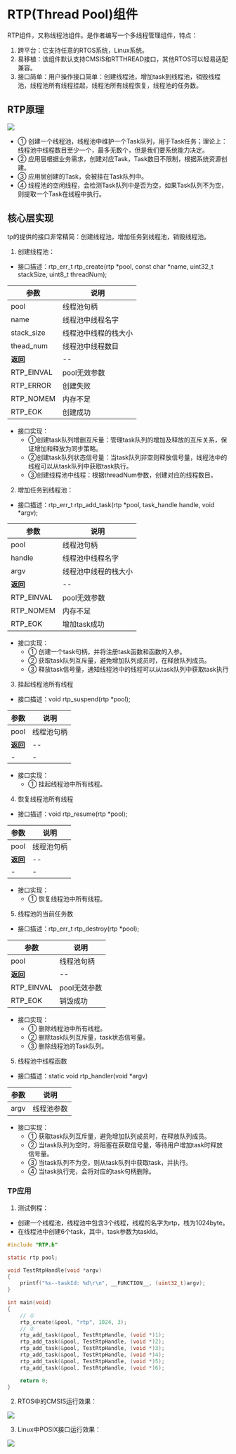 # RTP(Thread Pool)组件

RTP组件，又称线程池组件。是作者编写一个多线程管理组件，特点：

1. 跨平台：它支持任意的RTOS系统，Linux系统。
2. 易移植：该组件默认支持CMSIS和RTTHREAD接口，其他RTOS可以轻易适配兼容。
3. 接口简单：用户操作接口简单：创建线程池，增加task到线程池，销毁线程池，线程池所有线程挂起，线程池所有线程恢复，线程池的任务数。

## RTP原理

![](./pic/1.png)

- ① 创建一个线程池，线程池中维护一个Task队列，用于Task任务；理论上：线程池中线程数目至少一个，最多无数个，但是我们要系统能力决定。
- ② 应用层根据业务需求，创建对应Task，Task数目不限制，根据系统资源创建。
- ③ 应用层创建的Task，会被挂在Task队列中。
- ④ 线程池的空闲线程，会检测Task队列中是否为空，如果Task队列不为空，则提取一个Task在线程中执行。

## 核心层实现

tp的提供的接口非常精简：创建线程池，增加任务到线程池，销毁线程池。

1. 创建线程池：

- 接口描述：rtp_err_t rtp_create(rtp *pool, const char *name, uint32_t stackSize, uint8_t threadNum);

| **参数**  | **说明**             |
| --------- | -------------------- |
| pool      | 线程池句柄           |
| name      | 线程池中线程名字     |
| stack_size | 线程池中线程的栈大小 |
| thead_num  | 线程池中线程数目     |
| **返回**  | --                   |
| RTP_EINVAL | pool无效参数         |
| RTP_ERROR  | 创建失败             |
| RTP_NOMEM  | 内存不足             |
| RTP_EOK    | 创建成功             |

- 接口实现：
  - ①创建task队列增删互斥量：管理task队列的增加及释放的互斥关系，保证增加和释放为同步策略。
  - ②创建task队列状态信号量：当task队列非空则释放信号量，线程池中的线程可以从task队列中获取task执行。
  - ③创建线程池中线程：根据threadNum参数，创建对应的线程数目。

2. 增加任务到线程池：

- 接口描述：rtp_err_t rtp_add_task(rtp *pool, task_handle handle, void *argv);

| **参数**  | **说明**             |
| --------- | -------------------- |
| pool      | 线程池句柄           |
| handle    | 线程池中线程名字     |
| argv      | 线程池中线程的栈大小 |
| **返回**  | --                   |
| RTP_EINVAL | pool无效参数         |
| RTP_NOMEM  | 内存不足             |
| RTP_EOK    | 增加task成功         |

- 接口实现：
  - ① 创建一个task句柄，并将注册task函数和函数的入参。
  - ② 获取task队列互斥量，避免增加队列成员时，在释放队列成员。
  - ③ 释放task信号量，通知线程池中的线程可以从task队列中获取task执行

3. 挂起线程池所有线程

- 接口描述：void rtp_suspend(rtp *pool);

| **参数**  | **说明**     |
| --------- | ------------ |
| pool      | 线程池句柄   |
| **返回**  | --           |
| - | - |

- 接口实现：
  - ① 挂起线程池中所有线程。

4. 恢复线程池所有线程

- 接口描述：void rtp_resume(rtp *pool);

| **参数**  | **说明**     |
| --------- | ------------ |
| pool      | 线程池句柄   |
| **返回**  | --           |
| - | - |

- 接口实现：
  - ① 恢复线程池中所有线程。

5. 线程池的当前任务数

- 接口描述：rtp_err_t rtp_destroy(rtp *pool);

| **参数**  | **说明**     |
| --------- | ------------ |
| pool      | 线程池句柄   |
| **返回**  | --           |
| RTP_EINVAL | pool无效参数 |
| RTP_EOK    | 销毁成功     |

- 接口实现：
  - ① 删除线程池中所有线程。
  - ② 删除task队列互斥量，task状态信号量。
  - ③ 删除线程池的Task队列。

5. 线程池中线程函数

- 接口描述：static void rtp_handler(void *argv)

| **参数** | **说明**   |
| -------- | ---------- |
| argv     | 线程池参数 |

- 接口实现：
  - ① 获取task队列互斥量，避免增加队列成员时，在释放队列成员。
  - ② 当task队列为空时，将阻塞在获取信号量，等待用户增加task时释放信号量。
  - ③ 当task队列不为空，则从task队列中获取task，并执行。
  - ④ 当task执行完，会将对应的task句柄删除。

### TP应用

1. 测试例程：

- 创建一个线程池，线程池中包含3个线程，线程的名字为rtp，栈为1024byte。
- 在线程池中创建6个task，其中，task参数为taskId。

``` C
#include "RTP.h"

static rtp pool;

void TestRtpHandle(void *argv)
{
    printf("%s--taskId: %d\r\n", __FUNCTION__, (uint32_t)argv);
}

int main(void)
{
    // ①
    rtp_create(&pool, "rtp", 1024, 3);
    // ②
    rtp_add_task(&pool, TestRtpHandle, (void *)1);
    rtp_add_task(&pool, TestRtpHandle, (void *)2);
    rtp_add_task(&pool, TestRtpHandle, (void *)3);
    rtp_add_task(&pool, TestRtpHandle, (void *)4);
    rtp_add_task(&pool, TestRtpHandle, (void *)5);
    rtp_add_task(&pool, TestRtpHandle, (void *)6);

    return 0;
}
```

2. RTOS中的CMSIS运行效果：

![](./pic/2.png)

3. Linux中POSIX接口运行效果：

![](./pic/3.png)
